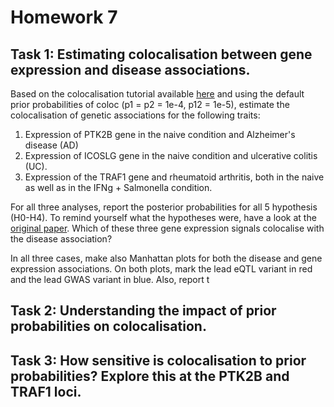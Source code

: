 # Homework 7

## Task 1: Estimating colocalisation between gene expression and disease associations.

Based on the colocalisation tutorial available [here](https://github.com/kauralasoo/MTAT.03.239_Bioinformatics/blob/master/colocalisation/Introduction_to_coloc.md) and using the default prior probabilities of coloc (p1 = p2 = 1e-4, p12 = 1e-5), estimate the colocalisation of genetic associations for the following traits:

 1. Expression of PTK2B gene in the naive condition and Alzheimer's disease (AD)
 2. Expression of ICOSLG gene in the naive condition and ulcerative colitis (UC).
 3. Expression of the TRAF1 gene and rheumatoid arthritis, both in the naive as well as in the IFNg + Salmonella condition.

For all three analyses, report the posterior probabilities for all 5 hypothesis (H0-H4). To remind yourself what the hypotheses  were, have a look at the [original paper](http://journals.plos.org/plosgenetics/article?id=10.1371/journal.pgen.1004383).  Which of these three gene expression signals colocalise with the disease association?

In all three cases, make also Manhattan plots for both the disease and gene expression associations. On both plots, mark the lead eQTL variant in red and the lead GWAS variant in blue. Also, report t

## Task 2: Understanding the impact of prior probabilities on colocalisation.

## Task 3: How sensitive is colocalisation to prior probabilities? Explore this at the PTK2B and TRAF1 loci.


<!--stackedit_data:
eyJoaXN0b3J5IjpbMTk0NjgxMzg0OSwtODc2MTQxMDc2LDIwMz
EzMzcxLC0xNTI3ODI1MDAxXX0=
-->